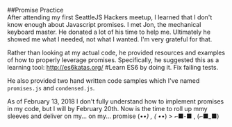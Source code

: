 ##Promise Practice  
After attending my first SeattleJS Hackers meetup, I learned that I don't know enough about Javascript promises. I met Jon, the mechanical keyboard master. He donated a lot of his time to help me. Ultimately he showed me what I needed, not what I wanted. I'm very grateful for that. 

Rather than looking at my actual code, he provided resources and examples of how to properly leverage promises. Specifically, he suggested this as a learning tool:
http://es6katas.org/ #Learn ES6 by doing it. Fix failing tests.  

He also provided two hand written code samples which I've named `promises.js` and `condensed.js`.

As of February 13, 2018 I don't fully understand how to implement promises in my code, but I will by February 20th. Now is the time to roll up mmy sleeves and deliver on my... on my... promise (•_•) , ( •_•) > ⌐■-■ , (⌐■_■) 
